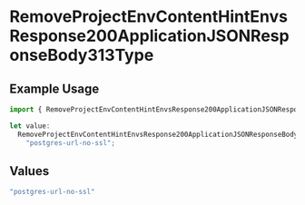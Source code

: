 # RemoveProjectEnvContentHintEnvsResponse200ApplicationJSONResponseBody313Type

## Example Usage

```typescript
import { RemoveProjectEnvContentHintEnvsResponse200ApplicationJSONResponseBody313Type } from "@simplesagar/vercel/models/removeprojectenvop.js";

let value:
  RemoveProjectEnvContentHintEnvsResponse200ApplicationJSONResponseBody313Type =
    "postgres-url-no-ssl";
```

## Values

```typescript
"postgres-url-no-ssl"
```